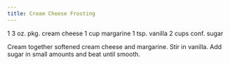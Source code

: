 ```yaml
---
title: Cream Cheese Frosting
---
```



1 3 oz. pkg. cream cheese
1 cup margarine
1 tsp. vanilla
2 cups conf. sugar

Cream together softened cream cheese and margarine. Stir in vanilla. Add sugar in small amounts and beat until smooth.

